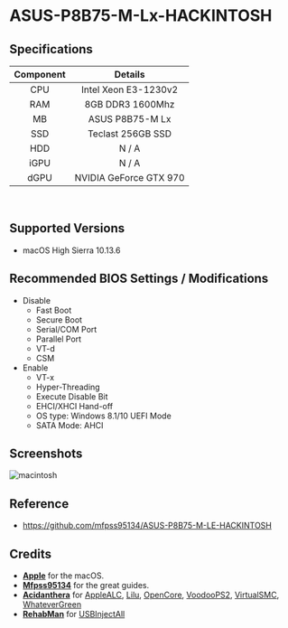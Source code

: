 # ASUS-P8B75-M-Lx-HACKINTOSH

## Specifications

| Component |        Details         |
| :-------: | :--------------------: |
|    CPU    |  Intel Xeon E3-1230v2  |
|    RAM    |    8GB DDR3 1600Mhz    |
|    MB     |    ASUS P8B75-M Lx     |
|    SSD    |   Teclast 256GB SSD    |
|    HDD    |         N / A          |
|   iGPU    |         N / A          |
|   dGPU    | NVIDIA GeForce GTX 970 |
  <br>
  
## Supported Versions

- macOS  High Sierra 10.13.6
  <br>

## Recommended BIOS Settings / Modifications

- Disable
  - Fast Boot
  - Secure Boot
  - Serial/COM Port
  - Parallel Port
  - VT-d
  - CSM
- Enable
  - VT-x
  - Hyper-Threading
  - Execute Disable Bit
  - EHCI/XHCI Hand-off
  - OS type: Windows 8.1/10 UEFI Mode
  - SATA Mode: AHCI
    <br>

## Screenshots
![macintosh](/Users/rizzo/Desktop/macintosh.png)
<br>

## Reference

- <https://github.com/mfpss95134/ASUS-P8B75-M-LE-HACKINTOSH>
  <br>

## Credits

- [**Apple**](https://www.apple.com/tw/) for the macOS.
- [**Mfpss95134**](https://github.com/mfpss95134) for the great guides.
- [**Acidanthera**](https://github.com/acidanthera) for [AppleALC](https://github.com/acidanthera/AppleALC), [Lilu](https://github.com/acidanthera/Lilu), [OpenCore](https://github.com/acidanthera/OpenCorePkg), [VoodooPS2](https://github.com/acidanthera/VoodooPS2), [VirtualSMC](https://github.com/acidanthera/VirtualSMC), [WhateverGreen](https://github.com/acidanthera/WhateverGreen)
- [**RehabMan**](https://github.com/RehabMan) for [USBInjectAll](https://github.com/RehabMan/OS-X-USB-Inject-All)
